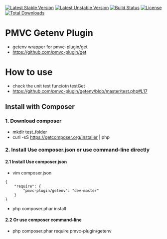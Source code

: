 [![Latest Stable Version](https://poser.pugx.org/pmvc-plugin/getenv/v/stable)](https://packagist.org/packages/pmvc-plugin/getenv) 
[![Latest Unstable Version](https://poser.pugx.org/pmvc-plugin/getenv/v/unstable)](https://packagist.org/packages/pmvc-plugin/getenv) 
[![Build Status](https://travis-ci.org/pmvc-plugin/getenv.svg?branch=master)](https://travis-ci.org/pmvc-plugin/getenv)
[![License](https://poser.pugx.org/pmvc-plugin/getenv/license)](https://packagist.org/packages/pmvc-plugin/getenv)
[![Total Downloads](https://poser.pugx.org/pmvc-plugin/getenv/downloads)](https://packagist.org/packages/pmvc-plugin/getenv) 

PMVC Getenv Plugin 
===============
   * getenv wrapper for pmvc-plugin/get
   * https://github.com/pmvc-plugin/get

# How to use
   * check the unit test funciotn testGet
   * https://github.com/pmvc-plugin/getenv/blob/master/test.php#L17



## Install with Composer
### 1. Download composer
   * mkdir test_folder
   * curl -sS https://getcomposer.org/installer | php

### 2. Install Use composer.json or use command-line directly
#### 2.1 Install Use composer.json
   * vim composer.json
```
{
    "require": {
        "pmvc-plugin/getenv": "dev-master"
    }
}
```
   * php composer.phar install

#### 2.2 Or use composer command-line
   * php composer.phar require pmvc-plugin/getenv

